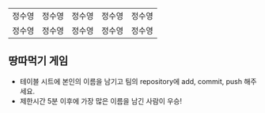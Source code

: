 <table>
      <tbody>
        <tr>
          <td>정수영</td>
          <td>정수영</td>
          <td>정수영</td>
          <td>정수영</td>
          <td>정수영</td>
        </tr>
        <tr>
          <td>정수영</td>
          <td>정수영</td>
          <td>정수영</td>
          <td>정수영</td>
          <td>정수영</td>
        </tr>
      </tbody>
</table>

## 땅따먹기 게임

- 테이블 시트에 본인의 이름을 남기고 팀의 repository에 add, commit, push 해주세요.
- 제한시간 5분 이후에 가장 많은 이름을 남긴 사람이 우승!
